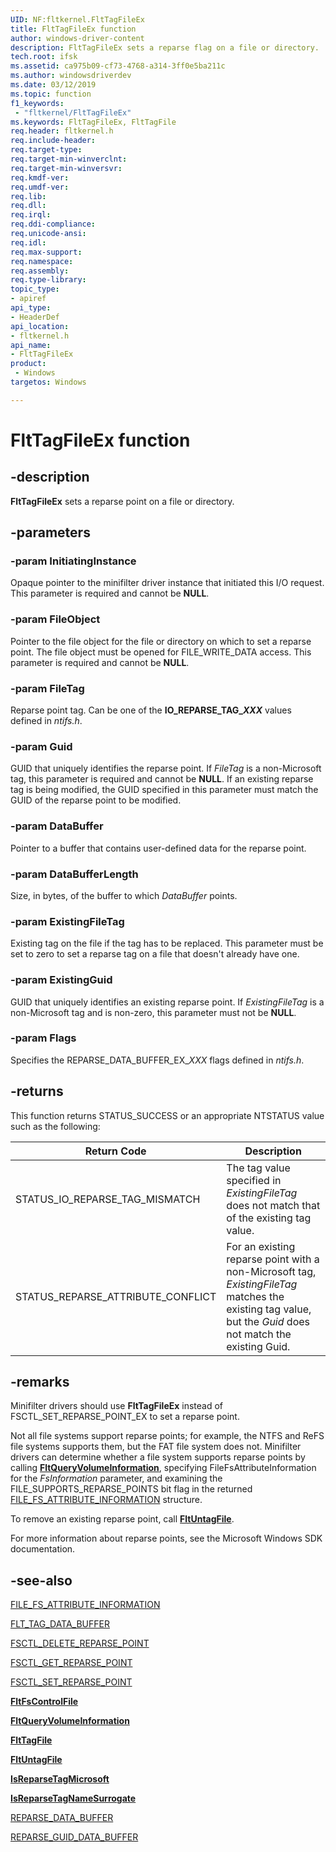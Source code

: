 ```yaml
---
UID: NF:fltkernel.FltTagFileEx
title: FltTagFileEx function
author: windows-driver-content
description: FltTagFileEx sets a reparse flag on a file or directory.
tech.root: ifsk
ms.assetid: ca975b09-cf73-4768-a314-3ff0e5ba211c
ms.author: windowsdriverdev
ms.date: 03/12/2019
ms.topic: function
f1_keywords:
 - "fltkernel/FltTagFileEx"
ms.keywords: FltTagFileEx, FltTagFile
req.header: fltkernel.h
req.include-header:
req.target-type:
req.target-min-winverclnt:
req.target-min-winversvr:
req.kmdf-ver:
req.umdf-ver:
req.lib:
req.dll:
req.irql: 
req.ddi-compliance:
req.unicode-ansi:
req.idl:
req.max-support:
req.namespace:
req.assembly:
req.type-library: 
topic_type: 
- apiref
api_type: 
- HeaderDef
api_location: 
- fltkernel.h
api_name: 
- FltTagFileEx
product:
 - Windows
targetos: Windows

---
```


# FltTagFileEx function

## -description

**FltTagFileEx** sets a reparse point on a file or directory.

## -parameters

### -param InitiatingInstance

Opaque pointer to the minifilter driver instance that initiated this I/O request. This parameter is required and cannot be **NULL**.

### -param FileObject

Pointer to the file object for the file or directory on which to set a reparse point. The file object must be opened for FILE_WRITE_DATA access. This parameter is required and cannot be **NULL**.

### -param FileTag

Reparse point tag. Can be one of the **IO_REPARSE_TAG_*XXX*** values defined in *ntifs.h*.

### -param Guid

GUID that uniquely identifies the reparse point. If *FileTag* is a non-Microsoft tag, this parameter is required and cannot be **NULL**. If an existing reparse tag is being modified, the GUID specified in this parameter must match the GUID of the reparse point to be modified.

### -param DataBuffer

Pointer to a buffer that contains user-defined data for the reparse point.

### -param DataBufferLength

Size, in bytes, of the buffer to which *DataBuffer* points.

### -param ExistingFileTag

Existing tag on the file if the tag has to be replaced. This parameter must be set to zero to set a reparse tag on a file that doesn't already have one.

### -param ExistingGuid

GUID that uniquely identifies an existing reparse point. If *ExistingFileTag* is a non-Microsoft tag and is non-zero, this parameter must not be **NULL**.

### -param Flags

Specifies the REPARSE_DATA_BUFFER_EX_*XXX* flags defined in *ntifs.h*.

## -returns

This function returns STATUS_SUCCESS or an appropriate NTSTATUS value such as the following:

| Return Code | Description |
| ----------- | ----------- |
| STATUS_IO_REPARSE_TAG_MISMATCH | The tag value specified in *ExistingFileTag* does not match that of the existing tag value. |
| STATUS_REPARSE_ATTRIBUTE_CONFLICT | For an existing reparse point with a non-Microsoft tag, *ExistingFileTag* matches the existing tag value, but the *Guid* does not match the existing Guid. |

## -remarks

Minifilter drivers should use **FltTagFileEx** instead of FSCTL_SET_REPARSE_POINT_EX to set a reparse point.

Not all file systems support reparse points; for example, the NTFS and ReFS file systems supports them, but the FAT file system does not. Minifilter drivers can determine whether a file system supports reparse points by calling [**FltQueryVolumeInformation**](nf-fltkernel-fltqueryvolumeinformation.md), specifying FileFsAttributeInformation for the *FsInformation* parameter, and examining the FILE_SUPPORTS_REPARSE_POINTS bit flag in the returned [FILE_FS_ATTRIBUTE_INFORMATION](https://docs.microsoft.com/windows-hardware/drivers/ddi/ntifs/ns-ntifs-_file_fs_attribute_information) structure.

To remove an existing reparse point, call [**FltUntagFile**](nf-fltkernel-fltuntagfile.md).

For more information about reparse points, see the Microsoft Windows SDK documentation.

## -see-also

[FILE_FS_ATTRIBUTE_INFORMATION](https://docs.microsoft.com/windows-hardware/drivers/ddi/ntifs/ns-ntifs-_file_fs_attribute_information)

[FLT_TAG_DATA_BUFFER](https://docs.microsoft.com/windows-hardware/drivers/ddi/fltkernel/ns-fltkernel-_flt_tag_data_buffer)

[FSCTL_DELETE_REPARSE_POINT](https://docs.microsoft.com/windows-hardware/drivers/ifs/fsctl-delete-reparse-point)

[FSCTL_GET_REPARSE_POINT](https://docs.microsoft.com/windows-hardware/drivers/ifs/fsctl-get-reparse-point)

[FSCTL_SET_REPARSE_POINT](https://docs.microsoft.com/windows-hardware/drivers/ifs/fsctl-set-reparse-point)

[**FltFsControlFile**](https://docs.microsoft.com/windows-hardware/drivers/ddi/fltkernel/nf-fltkernel-fltfscontrolfile)

[**FltQueryVolumeInformation**](https://docs.microsoft.com/windows-hardware/drivers/ddi/fltkernel/nf-fltkernel-fltqueryvolumeinformation)

[**FltTagFile**](https://docs.microsoft.com/windows-hardware/drivers/ddi/fltkernel/nf-fltkernel-flttagfile)

[**FltUntagFile**](https://docs.microsoft.com/windows-hardware/drivers/ddi/fltkernel/nf-fltkernel-fltuntagfile)

[**IsReparseTagMicrosoft**](https://docs.microsoft.com/windows-hardware/drivers/ddi/ntifs/nf-ntifs-isreparsetagmicrosoft)

[**IsReparseTagNameSurrogate**](https://docs.microsoft.com/windows-hardware/drivers/ddi/ntifs/nf-ntifs-isreparsetagnamesurrogate)

[REPARSE_DATA_BUFFER](https://docs.microsoft.com/windows-hardware/drivers/ddi/ntifs/ns-ntifs-_reparse_data_buffer)

[REPARSE_GUID_DATA_BUFFER](https://docs.microsoft.com/windows-hardware/drivers/ddi/ntifs/ns-ntifs-_reparse_guid_data_buffer)
